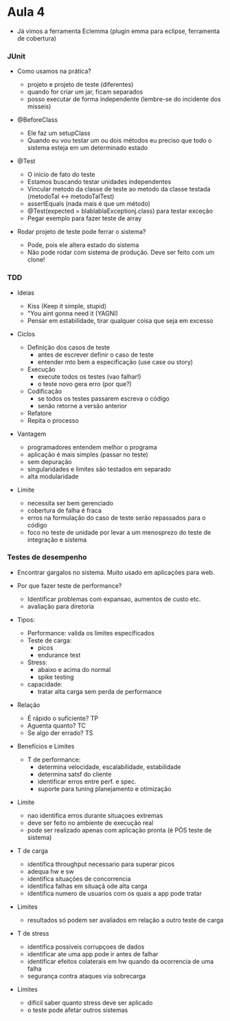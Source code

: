 # Aula 4

- Já vimos a ferramenta Eclemma (plugin emma para eclipse, ferramenta de cobertura)

### JUnit

- Como usamos na prática?
	- projeto e projeto de teste (diferentes)
	- quando for criar um jar, ficam separados
	- posso executar de forma independente (lembre-se do incidente dos misseis)
- @BeforeClass
	- Ele faz um setupClass
	- Quando eu vou testar um ou dois métodos eu preciso que todo o sistema esteja em um determinado estado

- @Test
	- O inicio de fato do teste
	- Estamos buscando testar unidades independentes
	- Vincular metodo da classe de teste ao metodo da classe testada (metodoTal <-> metodoTalTest)
	- assertEquals (nada mais é que um método)
	- @Test(expected = blablablaExceptionj.class) para testar exceção
	- Pegar exemplo para fazer teste de array

- Rodar projeto de teste pode ferrar o sistema?
	- Pode, pois ele altera estado do sistema
	- Não pode rodar com sistema de produção. Deve ser feito com um clone!
	
### TDD

- Ideias
	- Kiss (Keep it simple, stupid)
	- "You aint gonna need it (YAGNI)
	- Pensar em estabilidade, tirar qualquer coisa que seja em excesso

- Ciclos
	- Definição dos casos de  teste
		- antes de escrever definir o caso de teste
		- entender mto bem a especificação (use case ou story)
	- Execução
		- execute todos os testes (vao falhar!)
		- o teste novo gera erro (por que?)
	- Codificação
		- se todos os testes passarem escreva o código
		- senão retorne a versão anterior
	- Refatore
	- Repita o processo

- Vantagem
	- programadores entendem melhor o programa
	- aplicação é mais simples (passar no teste)
	- sem depuração
	- singularidades e limites são testados em separado
	- alta modularidade

- Limite
	- necessita ser bem gerenciado
	- cobertura de falha é fraca
	- erros na formulação do caso de teste serão repassados para o código
	- foco no teste de unidade por levar a um menosprezo do teste de integração e sistema

### Testes de desempenho
- Encontrar gargalos no sistema. Muito usado em aplicações para web.
- Por que fazer teste de performance?
	- Identificar problemas com expansao, aumentos de custo etc.
	- avaliação para diretoria

- Tipos:
	- Performance: valida os limites especificados
	- Teste de carga:
		- picos
		- endurance test
	- Stress:
		- abaixo e acima do normal
		- spike testing
	- capacidade:
		- tratar alta carga sem perda de performance

- Relação
	- É rápido o suficiente? TP
	- Aguenta quanto? TC
	- Se algo der errado? TS

- Benefícios e Limites
	- T de performance:
		- determina velocidade, escalabilidade, estabilidade
		- determina satsf do cliente
		- identificar erros entre perf. e spec.
		- suporte para tuning planejamento e otimização
- Limite
	- nao identifica erros durante situaçoes extremas
	- deve ser feito no ambiente de execução real
	- pode ser realizado apenas com aplicação pronta (é PÓS teste de sistema)

- T de carga
	- identifica throughput necessario para superar picos
	- adequa hw e sw
	- identifica situações de concorrencia
	- identifica falhas em situaçã ode alta carga
	- identifica numero de usuarios com os quais a app pode tratar
- Limites
	- resultados só podem ser avaliados em relação a outro teste de carga

- T de stress
	- identifica possiveis corrupçoes de dados
	- identificar ate uma app pode ir antes de falhar
	- identificar efeitos colaterais em hw quando da ocorrencia de uma falha
	- segurança contra ataques via sobrecarga
- Limites
	- dificil saber quanto stress deve ser aplicado
	- o teste pode afetar outros sistemas

